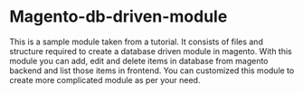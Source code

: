 Magento-db-driven-module
========================
This is a sample module taken from a tutorial. It consists of files and structure required to create a database driven module
in magento. With this module you can add, edit and delete items in database from magento backend and list those items in
frontend. You can customized this module to create more complicated module as per your need.

